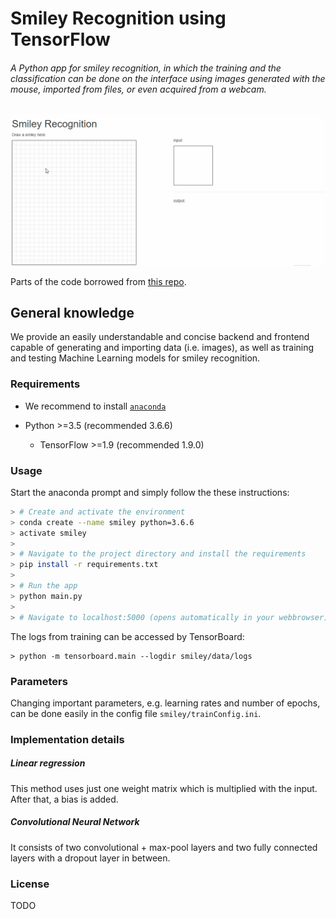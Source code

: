 # Smiley Recognition using TensorFlow #

###### A Python app for smiley recognition, in which the training and the classification can be done on the interface using images generated with the mouse, imported from files, or even acquired from a webcam.

![alt text](./gif.gif "Smiley Recognition")

Parts of the code borrowed from [this repo](https://github.com/sugyan/tensorflow-mnist).

## General knowledge

We provide an easily understandable and concise backend and frontend capable of generating and importing data (i.e. images), as well as training and testing Machine Learning models for smiley recognition.

### Requirements ###

- We recommend to install [`anaconda`](https://docs.anaconda.com/anaconda/install/)

- Python >=3.5 (recommended 3.6.6)
  - TensorFlow >=1.9 (recommended 1.9.0)

### Usage ###

Start the anaconda prompt and simply follow the these instructions:

```bash
> # Create and activate the environment
> conda create --name smiley python=3.6.6
> activate smiley
>
> # Navigate to the project directory and install the requirements
> pip install -r requirements.txt
> 
> # Run the app
> python main.py
> 
> # Navigate to localhost:5000 (opens automatically in your webbrowser)
```

The logs from training can be accessed by TensorBoard:

    > python -m tensorboard.main --logdir smiley/data/logs

### Parameters ###
Changing important parameters, e.g. learning rates and number of epochs, can be done easily in the config file `smiley/trainConfig.ini`. 

### Implementation details ###

##### Linear regression #####
This method uses just one weight matrix which is multiplied with the input. After that, a bias is added.

##### Convolutional Neural Network #####
It consists of two convolutional + max-pool layers and two fully connected layers with a dropout layer in between.

### License ###

TODO